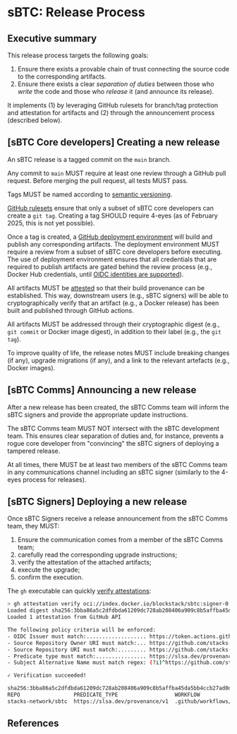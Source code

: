 # sBTC: Release Process

## Executive summary

This release process targets the following goals:

1. Ensure there exists a provable chain of trust connecting the source code to
   the corresponding artifacts.
1. Ensure there exists a clear _separation of duties_ between those who _write_
   the code and those who _release_ it (and announce its release).

It implements (1) by leveraging GitHub rulesets for branch/tag protection and
attestation for artifacts and (2) through the announcement process (described
below).

## [sBTC Core developers] Creating a new release

An sBTC release is a tagged commit on the `main` branch.

Any commit to `main` MUST require at least one review through a GitHub pull
request. Before merging the pull request, all tests MUST pass.

Tags MUST be named according to [semantic versioning][0].

[GitHub rulesets][1] ensure that only a subset of sBTC core developers can
create a `git tag`. Creating a tag SHOULD require 4-eyes (as of February 2025,
this is not yet possible).

Once a tag is created, a [GitHub deployment environment][2] will build and
publish any corresponding artifacts. The deployment environment MUST require a
review from a subset of sBTC core developers before executing. The use of
deployment environment ensures that all credentials that are required to publish artifacts
are gated behind the review process (e.g., Docker Hub credentials, until [OIDC
identities are supported][4]).

All artifacts MUST be [attested][3] so that their build provenance can be
established. This way, downstream users (e.g., sBTC signers) will be able to
cryptographically verify that an artifact (e.g., a Docker release) has been
built and published through GitHub actions.

All artifacts MUST be addressed through their cryptographic digest (e.g., `git
commit` or Docker image digest), in addition to their label (e.g., the `git
tag`).

To improve quality of life, the release notes MUST include breaking changes (if
any), upgrade migrations (if any), and a link to the relevant artefacts (e.g.,
Docker images).

## [sBTC Comms] Announcing a new release

After a new release has been created, the sBTC Comms team will inform the sBTC
signers and provide the appropriate update instructions.

The sBTC Comms team MUST NOT intersect with the sBTC development team. This
ensures clear separation of duties and, for instance, prevents a rogue core
developer from "convincing" the sBTC signers of deploying a tampered release.

At all times, there MUST be at least two members of the sBTC Comms team in any
communications channel including an sBTC signer (similarly to the 4-eyes process for releases).

## [sBTC Signers] Deploying a new release

Once sBTC Signers receive a release announcement from the sBTC Comms team, they
MUST:

1. Ensure the communication comes from a member of the sBTC Comms team;
1. carefully read the corresponding upgrade instructions;
1. verify the attestation of the attached artifacts;
1. execute the upgrade;
1. confirm the execution.

The `gh` executable can quickly [verify attestations][5]:

```bash
> gh attestation verify oci://index.docker.io/blockstack/sbtc:signer-0.0.9-rc6 -R stacks-network/sbtc
Loaded digest sha256:3bba86a5c2dfdbda61209dc728ab208406a909c8b5affba45da5bb4ccb27ad0d for oci://index.docker.io/blockstack/sbtc:signer-0.0.9-rc6
Loaded 1 attestation from GitHub API

The following policy criteria will be enforced:
- OIDC Issuer must match:................... https://token.actions.githubusercontent.com
- Source Repository Owner URI must match:... https://github.com/stacks-network
- Source Repository URI must match:......... https://github.com/stacks-network/sbtc
- Predicate type must match:................ https://slsa.dev/provenance/v1
- Subject Alternative Name must match regex: (?i)^https://github.com/stacks-network/sbtc/

✓ Verification succeeded!

sha256:3bba86a5c2dfdbda61209dc728ab208406a909c8b5affba45da5bb4ccb27ad0d was attested by:
REPO                 PREDICATE_TYPE                  WORKFLOW
stacks-network/sbtc  https://slsa.dev/provenance/v1  .github/workflows/image-build.yaml@refs/tags/0.0.9-rc6
```

## References

[0]: https://semver.org
[1]: https://docs.github.com/en/repositories/configuring-branches-and-merges-in-your-repository/managing-rulesets/about-rulesets
[2]: https://docs.github.com/en/actions/managing-workflow-runs-and-deployments/managing-deployments/managing-environments-for-deployment
[3]: https://docs.github.com/en/actions/security-for-github-actions/using-artifact-attestations/using-artifact-attestations-to-establish-provenance-for-builds
[4]: https://github.com/docker/roadmap/issues/314#issuecomment-2605945137
[5]: https://docs.github.com/en/actions/security-for-github-actions/using-artifact-attestations/using-artifact-attestations-to-establish-provenance-for-builds#verifying-artifact-attestations-with-the-github-cli
